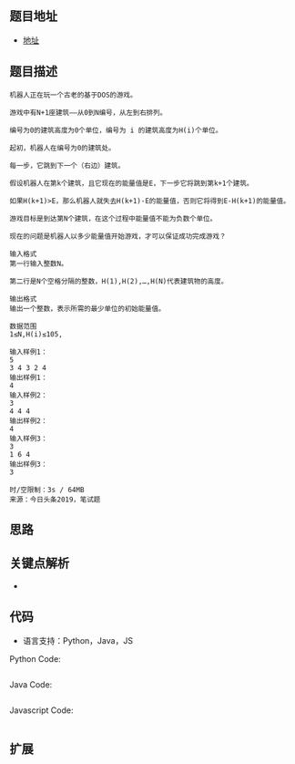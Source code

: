 ## 题目地址

- [地址]()

## 题目描述

```
机器人正在玩一个古老的基于DOS的游戏。

游戏中有N+1座建筑——从0到N编号，从左到右排列。

编号为0的建筑高度为0个单位，编号为 i 的建筑高度为H(i)个单位。

起初，机器人在编号为0的建筑处。

每一步，它跳到下一个（右边）建筑。

假设机器人在第k个建筑，且它现在的能量值是E，下一步它将跳到第k+1个建筑。

如果H(k+1)>E，那么机器人就失去H(k+1)-E的能量值，否则它将得到E-H(k+1)的能量值。

游戏目标是到达第N个建筑，在这个过程中能量值不能为负数个单位。

现在的问题是机器人以多少能量值开始游戏，才可以保证成功完成游戏？

输入格式
第一行输入整数N。

第二行是N个空格分隔的整数，H(1),H(2),…,H(N)代表建筑物的高度。

输出格式
输出一个整数，表示所需的最少单位的初始能量值。

数据范围
1≤N,H(i)≤105,

输入样例1：
5
3 4 3 2 4
输出样例1：
4
输入样例2：
3
4 4 4
输出样例2：
4
输入样例3：
3
1 6 4
输出样例3：
3

时/空限制：3s / 64MB
来源：今日头条2019，笔试题

```

## 思路

## 关键点解析

-

## 代码

- 语言支持：Python，Java，JS

Python Code:

```python

```

Java Code:

```java

```

Javascript Code:

```js

```


## 扩展
